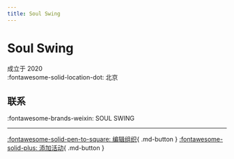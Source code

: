 ```yaml
---
title: Soul Swing
---
```


# Soul Swing

成立于 2020  
:fontawesome-solid-location-dot: 北京  


## 联系

:fontawesome-brands-weixin: SOUL SWING  

---

[:fontawesome-solid-pen-to-square: 编辑组织](https://github.com/swingdance/orgs/issues/new?assignees=&labels=update+org&projects=&template=03-update_entity.yml&title=Update%20Org%3A%20zh_CN%20%E2%80%A2%20Soul%20Swing&region=zh_CN&id=soul-swing&name=Soul%20Swing){ .md-button } [:fontawesome-solid-plus: 添加活动](https://github.com/swingdance/events/issues/new?assignees=&labels=add+event&projects=&template=02-add_entity.yml&title=Add%20Event%3A%20zh_CN%20%E2%80%A2%20%3CName%3E&region=zh_CN&province=Beijing&city=Beijing&org_id=soul-swing){ .md-button }
